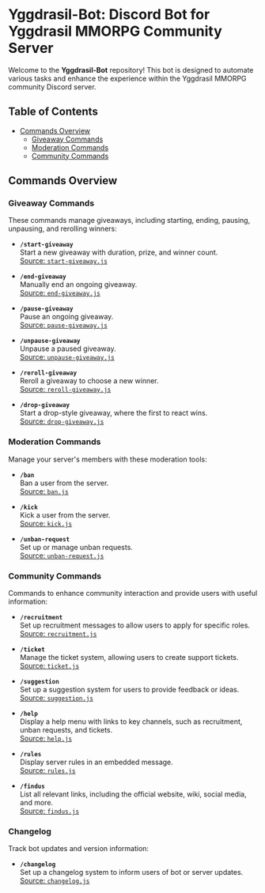 
# Yggdrasil-Bot: Discord Bot for Yggdrasil MMORPG Community Server

Welcome to the **Yggdrasil-Bot** repository! This bot is designed to automate various tasks and enhance the experience within the Yggdrasil MMORPG community Discord server.

## Table of Contents

- [Commands Overview](#commands-overview)
  - [Giveaway Commands](#giveaway-commands)
  - [Moderation Commands](#moderation-commands)
  - [Community Commands](#community-commands)

## Commands Overview

### Giveaway Commands

These commands manage giveaways, including starting, ending, pausing, unpausing, and rerolling winners:

- **`/start-giveaway`**  
  Start a new giveaway with duration, prize, and winner count.  
  [Source: `start-giveaway.js`](./start-giveaway.js)

- **`/end-giveaway`**  
  Manually end an ongoing giveaway.  
  [Source: `end-giveaway.js`](./end-giveaway.js)

- **`/pause-giveaway`**  
  Pause an ongoing giveaway.  
  [Source: `pause-giveaway.js`](./pause-giveaway.js)

- **`/unpause-giveaway`**  
  Unpause a paused giveaway.  
  [Source: `unpause-giveaway.js`](./unpause-giveaway.js)

- **`/reroll-giveaway`**  
  Reroll a giveaway to choose a new winner.  
  [Source: `reroll-giveaway.js`](./reroll-giveaway.js)

- **`/drop-giveaway`**  
  Start a drop-style giveaway, where the first to react wins.  
  [Source: `drop-giveaway.js`](./drop-giveaway.js)

### Moderation Commands

Manage your server's members with these moderation tools:

- **`/ban`**  
  Ban a user from the server.  
  [Source: `ban.js`](./ban.js)

- **`/kick`**  
  Kick a user from the server.  
  [Source: `kick.js`](./kick.js)

- **`/unban-request`**  
  Set up or manage unban requests.  
  [Source: `unban-request.js`](./unban-request.js)

### Community Commands

Commands to enhance community interaction and provide users with useful information:

- **`/recruitment`**  
  Set up recruitment messages to allow users to apply for specific roles.  
  [Source: `recruitment.js`](./recruitment.js)

- **`/ticket`**  
  Manage the ticket system, allowing users to create support tickets.  
  [Source: `ticket.js`](./ticket.js)

- **`/suggestion`**  
  Set up a suggestion system for users to provide feedback or ideas.  
  [Source: `suggestion.js`](./suggestion.js)

- **`/help`**  
  Display a help menu with links to key channels, such as recruitment, unban requests, and tickets.  
  [Source: `help.js`](./help.js)

- **`/rules`**  
  Display server rules in an embedded message.  
  [Source: `rules.js`](./rules.js)

- **`/findus`**  
  List all relevant links, including the official website, wiki, social media, and more.  
  [Source: `findus.js`](./findus.js)

### Changelog

Track bot updates and version information:

- **`/changelog`**  
  Set up a changelog system to inform users of bot or server updates.  
  [Source: `changelog.js`](./changelog.js)
